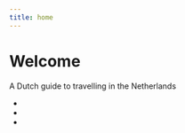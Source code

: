 ```yaml
---
title: home
---
```


<h1> Welcome</h1>
<p></p>
<p> A Dutch guide to travelling in the Netherlands</p>
<ul>
<li></li>
<li></li>
<li></li>
</ul>
